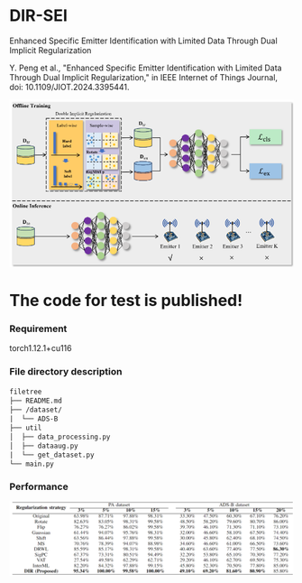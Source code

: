 # DIR-SEI
Enhanced Specific Emitter Identification with Limited Data Through Dual Implicit Regularization

Y. Peng et al., "Enhanced Specific Emitter Identification with Limited Data Through Dual Implicit Regularization," in IEEE Internet of Things Journal, doi: 10.1109/JIOT.2024.3395441.

![Image text](https://github.com/BeechburgPieStar/DIR-SEI/blob/main/img/%E5%BE%AE%E4%BF%A1%E5%9B%BE%E7%89%87_20240513151514.png)

# The code for test is published!

### Requirement

torch1.12.1+cu116

### File directory description

```
filetree 
├── README.md
├── /dataset/
|  └── ADS-B
├── util
│  ├── data_processing.py
│  ├── dataaug.py
|  └── get_dataset.py
└── main.py

```

### Performance

![image](https://github.com/BeechburgPieStar/DIR-SEI/blob/main/img/%E5%BE%AE%E4%BF%A1%E5%9B%BE%E7%89%87_20240513151618.png)

